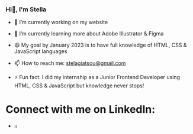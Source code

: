 ### Hi👋, I'm Stella

<!--
**stellagiatsou/stellagiatsou** is a ✨ _special_ ✨ repository because its `README.md` (this file) appears on your GitHub profile.

Here are some ideas to get you started: -->

- 🔭 I’m currently working on my website

- 🌱 I’m currently learning more about Adobe Illustrator & Figma

- 😄 My goal by January 2023 is to have full knowledge of HTML, CSS & JavaScript languages

- 📫 How to reach me: <a href="mailto:stelagiatsou@gmail.com"> stelagiatsou@gmail.com </a>

- ⚡ Fun fact: I did my internship as a Junior Frontend Developer using HTML, CSS & JavaScript but knowledge never stops!

# Connect with me on LinkedIn:

- [<img src='https://cdn.jsdelivr.net/npm/simple-icons@3.0.1/icons/linkedin.svg' alt='linkedin' height='10'>](https://www.linkedin.com/in/stellagiatsou/)  

<!--
- 👯 I’m looking to collaborate on ...
- 🤔 I’m looking for help with ...
- 💬 Ask me about ...
- 📫 How to reach me: ...
- 😄 Pronouns: ...
- ⚡ Fun fact: ...
-->
